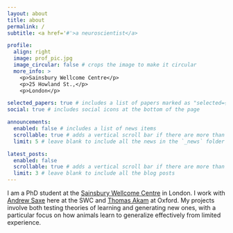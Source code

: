```yaml
---
layout: about
title: about
permalink: /
subtitle: <a href='#'>a neuroscientist</a>

profile:
  align: right
  image: prof_pic.jpg
  image_circular: false # crops the image to make it circular
  more_info: >
    <p>Sainsbury Wellcome Centre</p>
    <p>25 Howland St.,</p>
    <p>London</p>

selected_papers: true # includes a list of papers marked as "selected={true}"
social: true # includes social icons at the bottom of the page

announcements:
  enabled: false # includes a list of news items
  scrollable: true # adds a vertical scroll bar if there are more than 3 news items
  limit: 5 # leave blank to include all the news in the `_news` folder

latest_posts:
  enabled: false
  scrollable: true # adds a vertical scroll bar if there are more than 3 new posts items
  limit: 3 # leave blank to include all the blog posts
---
```


I am a PhD student at the [Sainsbury Wellcome Centre](https://www.sainsburywellcome.org/web/) in London. I work with [Andrew Saxe](https://www.saxelab.org) here at the SWC and [Thomas Akam](https://www.psy.ox.ac.uk/research/cognitive-circuits) at Oxford. My projects involve both testing theories of learning and generating new ones, with a particular focus on how animals learn to generalize effectively from limited experience.

